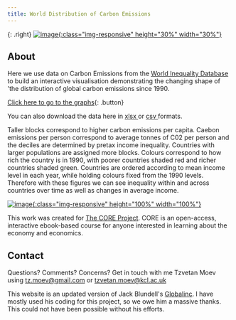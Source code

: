 ```yaml
---
title: World Distribution of Carbon Emissions
---
```



{: .right}
[![image](/img/core-logo-red.png){:class="img-responsive" height="30%" width="30%"}](http://www.core-econ.org/)

## About

Here we use data on Carbon Emissions from the [World Inequality Database](https://wid.world//) to build an interactive visualisation demonstrating the changing shape of 'the distribution of global carbon emissions since 1990. 

[Click here to go to the graphs](html/fig_1990.html){: .button}

You can also download the data here in <a href="https://raw.githubusercontent.com/tzvetanmoev/WIDwealth_inequality/master/wid_car_footprint_usd19_wide.xlsx" download ="download"> xlsx </a> or <a href="https://raw.githubusercontent.com/tzvetanmoev/WIDcarbon/master/wid_car_footprint_usd19_wide.csv" download ="download"> csv </a> formats.
 
Taller blocks correspond to higher carbon emissions per capita. Caebon emissions per person correspond to average tonnes of C02 per person and the deciles are determined by pretax income inequality.  Countries with larger populations are assigned more blocks. Colours correspond to how rich the country is in 1990, with poorer countries shaded red and richer countries shaded green. Countries are ordered according to mean income level in each year, while holding colours fixed from the 1990 levels. Therefore with these figures we can see inequality within and across countries over time as well as changes in average income.

[![image](/img/fig_1990.svg){:class="img-responsive" height="100%" width="100%"}](html/fig_1905.html)

This work was created for [The CORE Project](http://www.core-econ.org/). CORE is an open-access, interactive ebook-based course for anyone interested in learning about the economy and economics.

## Contact

Questions? Comments? Concerns? Get in touch with me Tzvetan Moev using tz.moev@gmail.com or tzvetan.moev@kcl.ac.uk

This website is an updated version of Jack Blundell's <a href="https://jackblun.github.io/Globalinc/">Globalinc</a>. I have mostly used his coding for this project, so we owe him a massive thanks. This could not have been possible without his efforts. 




